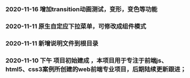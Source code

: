 ### 2020-11-16 增加transition动画测试，变形，变色等功能

### 2020-11-11 原生自定应下拉菜单，可修改成组件模式

### 2020-11-11 新增说明文件到根目录

### 2020-11-10 下午 项目初始建成 ，本项目用于专注于前端js、html5、css3案例所创建的web前端专业项目，后期陆续更新跟进；
